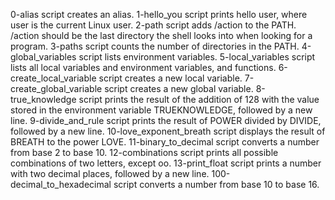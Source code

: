 0-alias script creates an alias.
1-hello_you script prints hello user, where user is the current Linux user.
2-path script adds /action to the PATH. /action should be the last directory the shell looks into when looking for a program.
3-paths script counts the number of directories in the PATH.
4-global_variables script lists environment variables.
5-local_variables script lists all local variables and environment variables, and functions.
6-create_local_variable script creates a new local variable.
7-create_global_variable script creates a new global variable.
8-true_knowledge script prints the result of the addition of 128 with the value stored in the environment variable TRUEKNOWLEDGE, followed by a new line.
9-divide_and_rule script prints the result of POWER divided by DIVIDE, followed by a new line.
10-love_exponent_breath script displays the result of BREATH to the power LOVE.
11-binary_to_decimal script converts a number from base 2 to base 10.
12-combinations script prints all possible combinations of two letters, except oo.
13-print_float script prints a number with two decimal places, followed by a new line.
100-decimal_to_hexadecimal script converts a number from base 10 to base 16.
